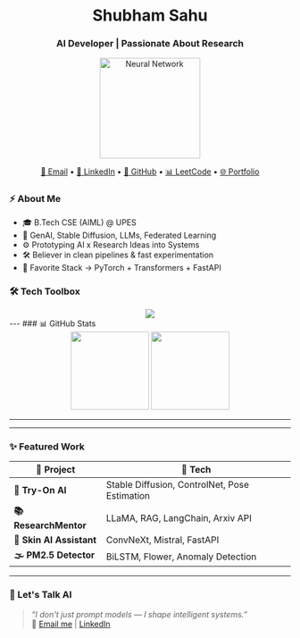 <h1 align="center"> Shubham Sahu</h1>
<h3 align="center">AI Developer | Passionate About Research</h3>

<div align="center">
  <img src="https://cdn.dribbble.com/users/106537/screenshots/5815805/neural-network-animation.gif" alt="Neural Network" width="180"/>
</div>

<p align="center">
  <a href="mailto:shubhamsahu.upes@gmail.com">📧 Email</a> •
  <a href="https://linkedin.com/in/shubham-sahu-892751262">💼 LinkedIn</a> •
  <a href="https://github.com/shubhamupes">🐙 GitHub</a> •
  <a href="https://leetcode.com/shubhamupes/">📊 LeetCode</a> •
  <a href="https://shubhamupes.github.io/shubhamsahu.github.io/">🌐 Portfolio</a>
</p>

### ⚡ About Me
- 🎓 B.Tech CSE (AIML) @ UPES
- 🧠 GenAI, Stable Diffusion, LLMs, Federated Learning
- ⚙️ Prototyping AI x Research Ideas into Systems
- 🛠️ Believer in clean pipelines & fast experimentation
- 🧪 Favorite Stack → PyTorch + Transformers + FastAPI

### 🛠 Tech Toolbox
<div align="center">
  <img src="https://skillicons.dev/icons?i=python,tensorflow,pytorch,fastapi,git,opencv,docker,github,linux" />
</div>
---
### 📊 GitHub Stats

<div align="center">
  <img src="https://github-readme-stats.vercel.app/api?username=shubhamupes&show_icons=true&theme=tokyonight" height="140"/>
  <img src="https://github-readme-streak-stats.herokuapp.com?user=shubhamupes&theme=tokyonight" height="140"/>
</div>

---
---
### ✨ Featured Work

| 📌 Project         | 🔧 Tech                            |
|--------------------|----------------------------------|
| **👕 Try-On AI**     | Stable Diffusion, ControlNet, Pose Estimation |
| **📚 ResearchMentor**| LLaMA, RAG, LangChain, Arxiv API |
| **🧴 Skin AI Assistant** | ConvNeXt, Mistral, FastAPI      |
| **🌫 PM2.5 Detector**| BiLSTM, Flower, Anomaly Detection |

---
### 💬 Let's Talk AI

> *“I don't just prompt models — I shape intelligent systems.”*  
📩 [Email me](mailto:shubhamsahu.upes@gmail.com) | [LinkedIn](https://linkedin.com/in/shubham-sahu-892751262)
